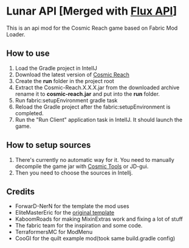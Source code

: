 # Lunar API [Merged with [Flux API](https://github.com/CRModders/FluxAPI)]

This is an api mod for the Cosmic Reach game based on Fabric Mod Loader.

## How to use

1. Load the Gradle project in IntelIJ
2. Download the latest version of [Cosmic Reach](https://finalforeach.itch.io/cosmic-reach)
3. Create the **run** folder in the project root
4. Extract the Cosmic-Reach.X.X.X.jar from the downloaded archive rename it to **cosmic-reach.jar** and put into the **run** folder.
5. Run fabric:setupEnvironment gradle task
6. Reload the Gradle project after the fabric:setupEnvironment is completed.
7. Run the "Run Client" application task in IntelIJ. It should launch the game.

## How to setup sources

1. There's currently no automatic way for it. You need to manually decompile the game jar with [Cosmic Tools](https://github.com/Y2Kwastaken/CosmicTools/) or JD-gui.
2. Then you need to choose the sources in IntelIj.

## Credits
- ForwarD-NerN for the template the mod uses
- EliteMasterEric for the [original template](https://github.com/EliteMasterEric/HelloWorldFabric)
- KaboomRoads for making MixinExtras work and fixing a lot of stuff
- The fabric team for the inspiration and some code.
- TerraformersMC for ModMenu
- CooGI for the quilt example mod(took same build.gradle config)
